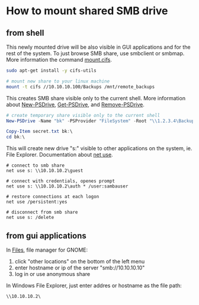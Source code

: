 # How to mount shared SMB drive

## from shell

This newly mounted drive will be also visible in GUI applications and for the rest
of the system. To just browse SMB share, use smbclient or smbmap.
More information the command [mount.cifs](https://linux.die.net/man/8/mount.cifs).

```bash
sudo apt-get install -y cifs-utils

# mount new share to your linux machine
mount -t cifs //10.10.10.100/Backups /mnt/remote_backups
```

This creates SMB share visible only to the current shell. More information about
[New-PSDrive](https://docs.microsoft.com/en-us/powershell/module/microsoft.powershell.management/new-psdrive),
[Get-PSDrive](https://docs.microsoft.com/en-us/powershell/module/microsoft.powershell.management/get-psdrive), 
and [Remove-PSDrive](https://docs.microsoft.com/en-us/powershell/module/microsoft.powershell.management/remove-psdrive).

```powershell
# create temporary share visible only to the current shell
New-PSDrive -Name "bk" -PSProvider "FileSystem" -Root "\\1.2.3.4\Backups"

Copy-Item secret.txt bk:\
cd bk:\
```

This will create new drive "s:" visible to other applications on the system, ie.
File Explorer. Documentation about [net use](https://docs.microsoft.com/en-us/previous-versions/windows/it-pro/windows-server-2012-r2-and-2012/gg651155(v=ws.11)).

```shell
# connect to smb share
net use s: \\10.10.10.2\guest

# connect with credentials, openes prompt
net use s: \\10.10.10.2\auth * /user:sambauser

# restore connections at each logon
net use /persistent:yes

# disconnect from smb share
net use s: /delete
```

## from gui applications

In [Files](https://wiki.gnome.org/Apps/Files), file manager for GNOME:

1. click "other locations" on the bottom of the left menu
2. enter hostname or ip of the server "smb://10.10.10.10"
3. log in or use anonymous share

In Windows File Explorer, just enter addres or hostname as the file path:

```
\\10.10.10.2\
```
